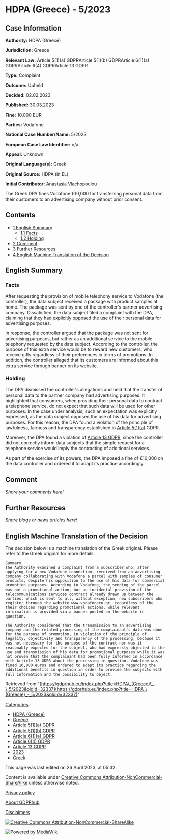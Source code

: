 # HDPA (Greece) - 5/2023

## Case Information

**Authority:** HDPA (Greece)

**Jurisdiction:** Greece

**Relevant Law:** Article 5(1)(a) GDPRArticle 5(1)(b) GDPRArticle 6(1)(a) GDPRArticle 6(4) GDPRArticle 13 GDPR

**Type:** Complaint

**Outcome:** Upheld

**Decided:** 02.02.2023

**Published:** 30.03.2023

**Fine:** 10.000 EUR

**Parties:** Vodafone

**National Case Number/Name:** 5/2023

**European Case Law Identifier:** n/a

**Appeal:** Unknown

**Original Language(s):** Greek

**Original Source:** HDPA (in EL)

**Initial Contributor:** Anastasia Vlachopoulou

The Greek DPA fines Vodafone €10,000 for transferring personal data from their customers to an advertising company without prior consent.

## Contents

*   [1 English Summary](#English_Summary)
    *   [1.1 Facts](#Facts)
    *   [1.2 Holding](#Holding)
*   [2 Comment](#Comment)
*   [3 Further Resources](#Further_Resources)
*   [4 English Machine Translation of the Decision](#English_Machine_Translation_of_the_Decision)

## English Summary

### Facts

After requesting the provision of mobile telephony service to Vodafone (the controller), the data subject received a package with product samples at home. The package was sent by one of the controller's partner advertising company. Dissatisfied, the data subject filed a complaint with the DPA, claiming that they had explicitly opposed the use of their personal data for advertising purposes.

In response, the controller argued that the package was not sent for advertising purposes, but rather as an additional service to the mobile telephony requested by the data subject. According to the controller, the purpose of this extra service would be to reward new customers, who receive gifts regardless of their preferences in terms of promotions. In addition, the controller alleged that its customers are informed about this extra service through banner on its website.

### Holding

The DPA dismissed the controller's allegations and held that the transfer of personal data to the partner company had advertising purposes. It highlighted that consumers, when providing their personal data to contract a telephone service, do not expect that such data will be used for other purposes. In the case under analysis, such an expectation was explicitly expressed, as the data subject opposed the use of his data for advertising purposes. For this reason, the DPA found a violation of the principle of lawfulness, fairness and transparency established in [Article 5(1)(a)](/index.php?title=Article_5_GDPR#1a "Article 5 GDPR") GDPR.

Moreover, the DPA found a violation of [Article 13 GDPR](/index.php?title=Article_13_GDPR "Article 13 GDPR"), since the controller did not correctly inform data subjects that the simple request for a telephone service would imply the contracting of additional services.

As part of the exercise of its powers, the DPA imposed a fine of €10,000 on the data controller and ordered it to adapt its practice accordingly.

## Comment

_Share your comments here!_

## Further Resources

_Share blogs or news articles here!_

## English Machine Translation of the Decision

The decision below is a machine translation of the Greek original. Please refer to the Greek original for more details.

```
Summary
The Authority examined a complaint from a subscriber who, after applying for a new Vodafone connection, received from an advertising company collaborating with Vodafone a parcel with samples of consumer products, despite his opposition to the use of his data for commercial promotion purposes. According to Vodafone, the sending of the parcel was not a promotional action, but an incidental provision of the telecommunications services contract already drawn up between the parties, which is sent to all, without exception, new subscribers who register through the website www.vodafonecu.gr, regardless of the their choices regarding promotional actions, while relevant information is provided via a banner posted on the website in question.

The Authority considered that the transmission to an advertising company and the related processing of the complainant's data was done for the purpose of promotion, in violation of the principle of legality, objectivity and transparency of the processing, because it was not necessary for the purpose of the contract nor was it reasonably expected for the subject, who had expressly objected to the use and transmission of his data for promotional purposes while it was not proven that the complainant had been fully informed in accordance with Article 13 GDPR about the processing in question. Vodafone was fined 10,000 euros and ordered to adapt its practice regarding the additional benefits in question in order to provide the subjects with full information and the possibility to object.

```

Retrieved from "[https://gdprhub.eu/index.php?title=HDPA\_(Greece)\_-\_5/2023&oldid=32337](https://gdprhub.eu/index.php?title=HDPA_\(Greece\)_-_5/2023&oldid=32337)"

[Categories](/index.php?title=Special:Categories "Special:Categories"):

*   [HDPA (Greece)](/index.php?title=Category:HDPA_\(Greece\) "Category:HDPA (Greece)")
*   [Greece](/index.php?title=Category:Greece "Category:Greece")
*   [Article 5(1)(a) GDPR](/index.php?title=Category:Article_5\(1\)\(a\)_GDPR "Category:Article 5(1)(a) GDPR")
*   [Article 5(1)(b) GDPR](/index.php?title=Category:Article_5\(1\)\(b\)_GDPR "Category:Article 5(1)(b) GDPR")
*   [Article 6(1)(a) GDPR](/index.php?title=Category:Article_6\(1\)\(a\)_GDPR "Category:Article 6(1)(a) GDPR")
*   [Article 6(4) GDPR](/index.php?title=Category:Article_6\(4\)_GDPR "Category:Article 6(4) GDPR")
*   [Article 13 GDPR](/index.php?title=Category:Article_13_GDPR "Category:Article 13 GDPR")
*   [2023](/index.php?title=Category:2023 "Category:2023")
*   [Greek](/index.php?title=Category:Greek "Category:Greek")

This page was last edited on 26 April 2023, at 05:32.

Content is available under [Creative Commons Attribution-NonCommercial-ShareAlike](https://creativecommons.org/licenses/by-nc-sa/4.0/) unless otherwise noted.

[Privacy policy](/index.php?title=GDPRhub:Privacy_policy)

[About GDPRhub](/index.php?title=GDPRhub:About)

[Disclaimers](/index.php?title=GDPRhub:General_disclaimer)

[![Creative Commons Attribution-NonCommercial-ShareAlike](/resources/assets/licenses/cc-by-nc-sa.png)](https://creativecommons.org/licenses/by-nc-sa/4.0/)

[![Powered by MediaWiki](/resources/assets/poweredby_mediawiki_88x31.png)](https://www.mediawiki.org/)